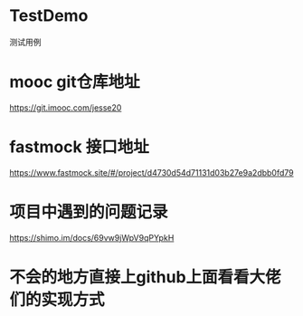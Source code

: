# TestDemo

测试用例

# mooc git仓库地址
https://git.imooc.com/jesse20

# fastmock 接口地址
https://www.fastmock.site/#/project/d4730d54d71131d03b27e9a2dbb0fd79

# 项目中遇到的问题记录
https://shimo.im/docs/69vw9jWpV9qPYpkH

# 不会的地方直接上github上面看看大佬们的实现方式
